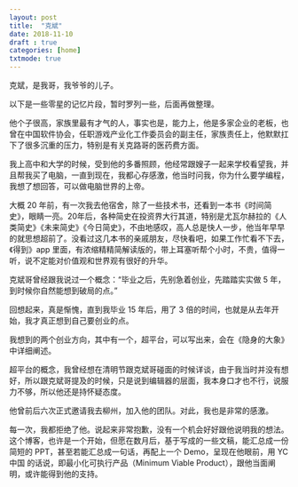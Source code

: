 ```yaml
---
layout: post
title:  "克斌"
date: 2018-11-10
draft : true
categories: [home]
txtmode: true
---
```



克斌，是我哥，我爷爷的儿子。

以下是一些零星的记忆片段，暂时罗列一些，后面再做整理。

他个子很高，家族里最有才气的人，事实也是，能力上，他是多家企业的老板，也曾在中国软件协会，任职游戏产业化工作委员会的副主任，家族责任上，他默默扛下了很多沉重的压力，特别是有关克路哥的医药费方面。

我上高中和大学的时候，受到他的多番照顾，他经常跟嫂子一起来学校看望我，并且帮我买了电脑，一直到现在，我都心存感激，他当时问我，你为什么要学编程，我想了想回答，可以做电脑世界的上帝。

大概 20 年前，有一次我去他宿舍，除了一些技术书，还看到一本书《时间简史》，眼睛一亮。20年后，各种简史在投资界大行其道，特别是尤瓦尔赫拉的《人类简史》《未来简史》《今日简史》，不由地感叹，高人总是快人一步，他当年早早的就思想超前了。没看过这几本书的亲戚朋友，尽快看吧，如果工作忙看不下去，《得到》app 里面，有浓缩精精简解读版的，带上耳塞听帮个小时，不贵，值得一听，说不定能对价值观和世界观有很好的升华。

克斌哥曾经跟我说过一个概念：“毕业之后，先别急着创业，先踏踏实实做 5 年，到时候你自然能想到破局的点。”

回想起来，真是惭愧，直到我毕业 15 年后，用了 3 倍的时间，也就是从去年开始，我才真正想到自己要创业的点。

我想到的两个创业方向，其中有一个，超平台，可以写出来，会在《隐身的大象》中详细阐述。

超平台的概念，我曾经想在清明节跟克斌哥碰面的时候详谈，由于我当时并没有想好，所以跟克斌哥提及的时候，只是说到编辑器的层面，我本身口才也不行，说服力不够，所以他还是持怀疑态度。

他曾前后六次正式邀请我去柳州，加入他的团队。对此，我也是非常的感激。

每一次，我都拒绝了他。说起来非常抱歉，没有一个机会好好跟他说明我的想法。这个博客，也许是一个开始，但愿在数月后，基于写成的一些文稿，能汇总成一份简短的 PPT，甚至若能汇总成一句话，再配上一个 Demo，呈现在他眼前，用 YC中国 的话说，即最小化可执行产品（Minimum Viable Product），跟他当面阐明，或许能得到他的支持。

